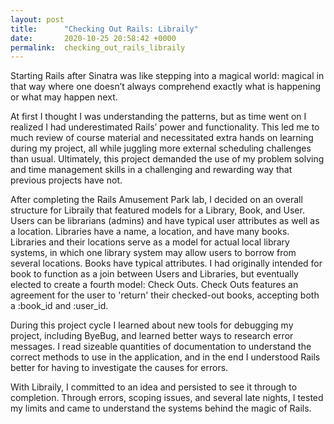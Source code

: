 ```yaml
---
layout: post
title:      "Checking Out Rails: Libraily"
date:       2020-10-25 20:58:42 +0000
permalink:  checking_out_rails_libraily
---
```



Starting Rails after Sinatra was like stepping into a magical world: magical in that way where one doesn’t always comprehend exactly what is happening or what may happen next.

At first I thought I was understanding the patterns, but as time went on I realized I had underestimated Rails’ power and functionality. This led me to much review of course material and necessitated extra hands on learning during my project, all while juggling more external scheduling challenges than usual. Ultimately, this project demanded the use of my problem solving and time management skills in a challenging and rewarding way that previous projects have not.

After completing the Rails Amusement Park lab, I decided on an overall structure for Libraily that featured models for a Library, Book, and User. Users can be librarians (admins) and have typical user attributes as well as a location. Libraries have a name, a location, and have many books. Libraries and their locations serve as a model for actual local library systems, in which one library system may allow users to borrow from several locations. Books have typical attributes. I had originally intended for book to function as a join between Users and Libraries, but eventually elected to create a fourth model: Check Outs. Check Outs features an agreement for the user to 'return' their checked-out books, accepting both a :book_id and :user_id.


During this project cycle I learned about new tools for debugging my project, including ByeBug, and learned better ways to research error messages. I read sizeable quantities of documentation to understand the correct methods to use in the application, and in the end I understood Rails better for having to investigate the causes for errors.

With Libraily, I committed to an idea and persisted to see it through to completion. Through errors, scoping issues, and several late nights, I tested my limits and came to understand the systems behind the magic of Rails. 
